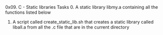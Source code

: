 0x09. C - Static libraries
Tasks
0. A static library libmy.a containing all the functions listed below
1. A script called create_static_lib.sh that creates a static library called liball.a from all the .c file that are in the current directory
